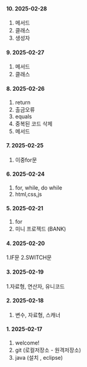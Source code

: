 #### 10. 2025-02-28
1. 메서드
2. 클래스
3. 생성자

#### 9. 2025-02-27
1. 메서드
2. 클래스

#### 8. 2025-02-26
1. return
2. 출금오류
3. equals
4. 중복된 코드 삭제
5. 메서드

#### 7. 2025-02-25
1. 이중for문

#### 6. 2025-02-24
1. for, while, do while
2. html,css,js

#### 5. 2025-02-21
1. for
2. 미니 프로젝드 (BANK)

#### 4. 2025-02-20
1.IF문
2.SWITCH문

#### 3. 2025-02-19
1.자료형, 연산자, 유니코드

#### 2. 2025-02-18
1. 변수, 자료형, 스캐너

#### 1. 2025-02-17
1. welcome!
2. git (로컬저장소 - 원격저장소)
3. java (설치 , eclipse)
